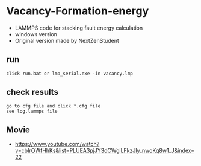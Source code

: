 # Vacancy-Formation-energy
- LAMMPS code for stacking fault energy calculation
- windows version
- Original version made by NextZenStudent


## run
	click run.bat or lmp_serial.exe -in vacancy.lmp


## check results
	go to cfg file and click *.cfg file
	see log.lammps file


## Movie
- https://www.youtube.com/watch?v=cbIrOWfHhKs&list=PLUEA3pjJY3dCWgiLFkzJly_nwqKq8w1_J&index=22